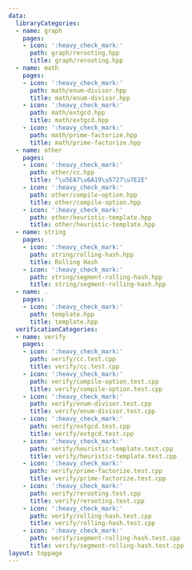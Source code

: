 ```yaml
---
data:
  libraryCategories:
  - name: graph
    pages:
    - icon: ':heavy_check_mark:'
      path: graph/rerooting.hpp
      title: graph/rerooting.hpp
  - name: math
    pages:
    - icon: ':heavy_check_mark:'
      path: math/enum-divisor.hpp
      title: math/enum-divisor.hpp
    - icon: ':heavy_check_mark:'
      path: math/extgcd.hpp
      title: math/extgcd.hpp
    - icon: ':heavy_check_mark:'
      path: math/prime-factorize.hpp
      title: math/prime-factorize.hpp
  - name: other
    pages:
    - icon: ':heavy_check_mark:'
      path: other/cc.hpp
      title: "\u5EA7\u6A19\u5727\u7E2E"
    - icon: ':heavy_check_mark:'
      path: other/compile-option.hpp
      title: other/compile-option.hpp
    - icon: ':heavy_check_mark:'
      path: other/heuristic-template.hpp
      title: other/heuristic-template.hpp
  - name: string
    pages:
    - icon: ':heavy_check_mark:'
      path: string/rolling-hash.hpp
      title: Rolling Hash
    - icon: ':heavy_check_mark:'
      path: string/segment-rolling-hash.hpp
      title: string/segment-rolling-hash.hpp
  - name: .
    pages:
    - icon: ':heavy_check_mark:'
      path: template.hpp
      title: template.hpp
  verificationCategories:
  - name: verify
    pages:
    - icon: ':heavy_check_mark:'
      path: verify/cc.test.cpp
      title: verify/cc.test.cpp
    - icon: ':heavy_check_mark:'
      path: verify/compile-option.test.cpp
      title: verify/compile-option.test.cpp
    - icon: ':heavy_check_mark:'
      path: verify/enum-divisor.test.cpp
      title: verify/enum-divisor.test.cpp
    - icon: ':heavy_check_mark:'
      path: verify/extgcd.test.cpp
      title: verify/extgcd.test.cpp
    - icon: ':heavy_check_mark:'
      path: verify/heuristic-template.test.cpp
      title: verify/heuristic-template.test.cpp
    - icon: ':heavy_check_mark:'
      path: verify/prime-factorize.test.cpp
      title: verify/prime-factorize.test.cpp
    - icon: ':heavy_check_mark:'
      path: verify/rerooting.test.cpp
      title: verify/rerooting.test.cpp
    - icon: ':heavy_check_mark:'
      path: verify/rolling-hash.test.cpp
      title: verify/rolling-hash.test.cpp
    - icon: ':heavy_check_mark:'
      path: verify/segment-rolling-hash.test.cpp
      title: verify/segment-rolling-hash.test.cpp
layout: toppage
---
```

